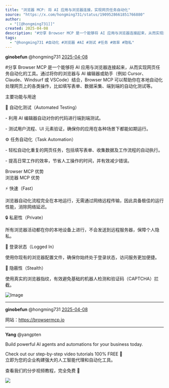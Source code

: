 ```yaml
---
title: "浏览器 MCP: 将 AI 应用与浏览器连接，实现网页任务自动化"
source: "https://x.com/hongming731/status/1909528661851766880"
author:
  - "[[@hongming731]]"
created: 2025-04-08
description: "#分享 Browser MCP 是一个能够将 AI 应用与浏览器连接起来，从而实现网页任务自动化的工具。通过将你的浏览器与 AI 编辑器或助手（例如 Cursor、Claude、Windsurf 或 VSCode）结合，Browser MCP 可以帮助你在本地自动化处理网页上的各"
tags:
  - "@hongming731 #自动化 #浏览器 #AI #测试 #任务 #效率 #隐私"
---
```

**ginobefun** @hongming731 [2025-04-08](https://x.com/hongming731/status/1909528661851766880)

#分享 Browser MCP 是一个能够将 AI 应用与浏览器连接起来，从而实现网页任务自动化的工具。通过将你的浏览器与 AI 编辑器或助手（例如 Cursor、Claude、Windsurf 或 VSCode）结合，Browser MCP 可以帮助你在本地自动化处理网页上的各类操作，比如填写表单、数据采集、端到端的自动化测试等。  
  
主要功能与用途  
  
🧪 自动化测试（Automated Testing）  
  
\- 利用 AI 编辑器自动对你的代码进行端到端测试。

\- 测试用户流程、UI 元素验证，确保你的应用在各种场景下都能如期运行。  
  
⚙️ 任务自动化（Task Automation）  
  
\- 轻松自动化重复的网页任务，包括填写表单、收集数据及工作流程的自动执行。

\- 提高日常工作的效率，节省人工操作的时间，并有效减少错误。  
  
Browser MCP 优势  
浏览器 MCP 优势  
  
⚡ 快速（Fast）  
  
浏览器自动化流程完全在本地运行，无需通过网络远程传输，因此具备极佳的运行性能，消除网络延迟。  
  
🔒 私密性（Private）  
  
所有浏览器活动都在你的本地设备上进行，不会发送到远程服务器，保障个人隐私。  
  
👤 登录状态（Logged In）  
  
使用你现有的浏览器配置文件，确保你始终处于登录状态，访问服务更加便捷。  
  
🥷 隐蔽性（Stealth）  
  
使用真实的浏览器指纹，有效避免基础的机器人检测和验证码（CAPTCHA）拦截。

![Image](https://pbs.twimg.com/media/GoACLJxasAALkYE?format=jpg&name=large)

---

**ginobefun** @hongming731 [2025-04-08](https://x.com/hongming731/status/1909528759092564239)

网站：https://browsermcp.io

---

**Yang** @yangpten

Build powerful AI agents and automations for your business today.

Check out our step-by-step video tutorials 100% FREE 🥳  
立即为您的企业构建强大的人工智能代理和自动化工具。

查看我们的分步视频教程，完全免费 🥳

![](https://pbs.twimg.com/media/GQrbMqGbMAETYdf?format=png&name=large)